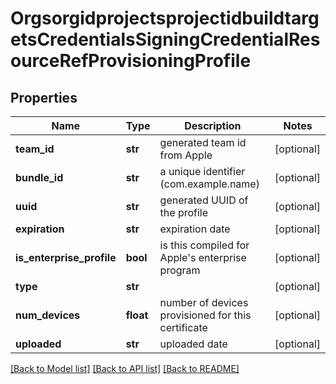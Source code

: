 # OrgsorgidprojectsprojectidbuildtargetsCredentialsSigningCredentialResourceRefProvisioningProfile

## Properties
Name | Type | Description | Notes
------------ | ------------- | ------------- | -------------
**team_id** | **str** | generated team id from Apple | [optional] 
**bundle_id** | **str** | a unique identifier (com.example.name) | [optional] 
**uuid** | **str** | generated UUID of the profile | [optional] 
**expiration** | **str** | expiration date | [optional] 
**is_enterprise_profile** | **bool** | is this compiled for Apple&#39;s enterprise program | [optional] 
**type** | **str** |  | [optional] 
**num_devices** | **float** | number of devices provisioned for this certificate | [optional] 
**uploaded** | **str** | uploaded date | [optional] 

[[Back to Model list]](../README.md#documentation-for-models) [[Back to API list]](../README.md#documentation-for-api-endpoints) [[Back to README]](../README.md)



